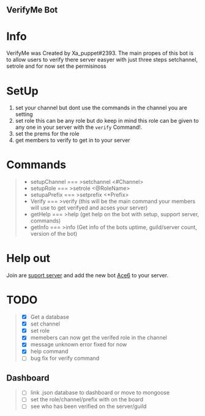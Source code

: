## VerifyMe Bot

# Info
<p>VerifyMe was Created by Xa_puppet#2393.
The main propes of this bot is to allow users to verify there server easyer with just three steps setchannel, setrole and for now set the permisinoss</p>

# SetUp
 1) set your channel but dont use the commands in the channel you are setting
 2) set role this can be any role but do keep in mind this role can be given to any one in your server with the <code>verify</code> Command!.
 3) set the prems for the role 
 4) get members to verify to get in to your server

# Commands
>   * setupChannel === >setchannel <#Channel>
>   * setupRole === >setrole <@RoleName>
>   * setupaPrefix === >setprefix <*Prefix>
>   * Verify === >verify (this will be the main command your members will use to get verifyed and acses your server)
>   * getHelp === >help (get help on the bot with setup, support server, commands)
>   * getInfo === >info (Get info of the bots uptime, guild/server count, version of the bot)

# Help out
Join are [suport server](https://discord.gg/rKGXPK6) and add the new bot [Ace6](https://discordapp.com/oauth2/authorizeclient_id=713169533438787615scope=botpermissions=1014492254) to your server.

# TODO
> * [x] Get a database
> * [x] set channel
> * [x] set role
> * [x] memebers can now get the verifed role in the channel
> * [x] message unknown error fixed for now
> * [x] help command
> * [ ] bug fix for verify command

## Dashboard
> * [ ] link .json database to dashboard or move to mongoose
> * [ ] set the role/channel/prefix with on the board
> * [ ] see who has been verified on the server/guild